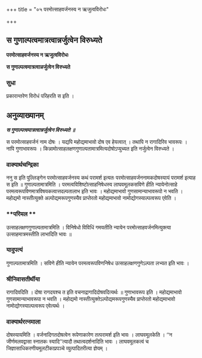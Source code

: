 +++
title = "०५ परमोत्साहवर्जनस्य न ऋजुत्वविरोधः"

+++


## स गुणाल्पत्वमात्रत्वान्नर्जुत्वेन विरुध्यते

**परमोत्साहवर्जनस्य न ऋजुत्वविरोधः**

**स गुणाल्पत्वमात्रत्वान्नर्जुत्वेन विरुध्यते**

### **सुधा**

प्रकारान्तरेण विरोधं परिहरति स इति ।

## **अनुव्याख्यानम्**

***स गुणाल्पत्वमात्रत्वान्नर्जुत्वेन विरुध्यते ॥***

स परमोत्साहवर्जनं नाम दोषः । यद्यपि महोद्यमाभावो दोष एव हेयत्वात् । तथापि न रागादिरिव भावरूपः । नापि गुणाभावरूपः । किन्नामोत्साहलक्षणगुणाल्पतामात्रमित्यदोषोऽप्युच्यत इति नर्जुत्वेन विरुध्यते ।

### **वाक्यार्थचन्द्रिका**

ननु स इति पुल्लिङ्गेन परमोत्साहवर्जनस्य कथं परामर्श इत्यतः परमोत्साहवर्जननामकदोषस्यायं परामर्श इत्याह स इति ॥ गुणाल्पतामात्रमिति । परमत्वविशिष्टोत्साहनिषेधस्य लाघवमूलकसविणे हीति न्यायेनोत्साहे परमत्वरूपविणमात्रविषयकत्वात्तदल्पतालाभ इति भावः । महोद्यमाभावो गुणसामान्याभावरूपो न भवति । महोद्यमो नास्तीत्युक्ते अल्पोद्यमरूपगुणस्यैव प्राप्तेरतो महोद्यमाभावो नामोद्योगस्याल्पत्वरूप एवेति ।

### **परिमल **

उत्साहलक्षणगुणाल्पतामात्रमिति । विनिषेधो विविधिं गमयतीति न्यायेन परमोत्साहवर्जनमित्युक्त्या उत्साहमात्रमस्तीति लाभादिति भावः ॥

### **यादुपत्यं**

गुणाल्पतामात्रमिति । सविणे हीति न्यायेन परमत्वरूपविणनिषेध उत्साहलक्षणगुणेऽल्पता लभ्यत इति भावः ।

### **श्रीनिवासतीर्थीया**

रागादिवदिति । दोषा रागदयश्च त इति वचनाद्रागादिदोषवदित्यर्थः ॥ गुणाभावरूप इति । महोद्यमाभावो गुणसामान्याभावरूपा न भवति । महोद्यमो नास्तीत्युक्तेऽल्पोद्यमरूपगुणस्यैव प्राप्तेरतो महोद्यमाभावो नामोद्योगस्याल्पत्वरूप एवेत्यर्थः ।

### **वाक्यार्थरत्नमाला**

दोषस्यायमिति । वर्जनादिगतदोषत्वेन रूपेणाकारेण तत्परामर्श इति भावः । लाघवमूलकेति । ‘‘न जीर्णमलवद्वासा स्नातकः स्यादि’’त्यादौ तथात्वदर्शनादिति भावः । लाघवमूलकत्वं च जिज्ञासाधिकरणीयमूलटीकाप्रपञ्चे व्युत्पादितरीत्या ज्ञेयम् ।

